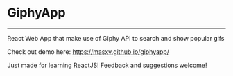 # GiphyApp
----------

React Web App that make use of Giphy API to search and show popular gifs

Check out demo here: https://masxv.github.io/giphyapp/


Just made for learning ReactJS!
Feedback and suggestions welcome!
